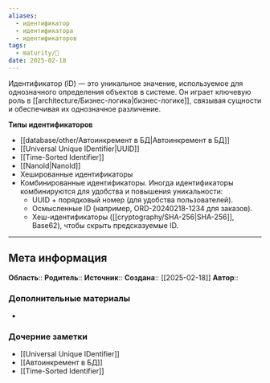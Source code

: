 ```yaml
---
aliases:
  - идентификатор
  - идентификатора
  - идентификаторов
tags:
  - maturity/🌱
date: 2025-02-18
---
```

Идентификатор (ID) — это уникальное значение, используемое для однозначного определения объектов в системе. Он играет ключевую роль в [[architecture/Бизнес-логика|бизнес-логике]], связывая сущности и обеспечивая их однозначное различение.

**Типы идентификаторов**
- [[database/other/Автоинкремент в БД|Автоинкремент в БД]]
- [[Universal Unique IDentifier|UUID]]
- [[Time-Sorted Identifier]]
- [[NanoId|NanoId]]
- Хешированные идентификаторы
- Комбинированные идентификаторы. Иногда идентификаторы комбинируются для удобства и повышения уникальности:
	- UUID + порядковый номер (для удобства пользователей).
	- Осмысленные ID (например, ORD-20240218-1234 для заказов).
	- Хеш-идентификаторы ([[cryptography/SHA-256|SHA-256]], Base62), чтобы скрыть предсказуемые ID.
***
## Мета информация
**Область**:: 
**Родитель**:: 
**Источник**:: 
**Создана**:: [[2025-02-18]]
**Автор**:: 
### Дополнительные материалы
- 

### Дочерние заметки
<!-- QueryToSerialize: LIST FROM [[]] WHERE contains(Родитель, this.file.link) or contains(parents, this.file.link) -->
<!-- SerializedQuery: LIST FROM [[]] WHERE contains(Родитель, this.file.link) or contains(parents, this.file.link) -->
- [[Universal Unique IDentifier]]
- [[Автоинкремент в БД]]
- [[Time-Sorted Identifier]]
<!-- SerializedQuery END -->

